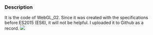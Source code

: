 ### Description
It is the code of WebGL_02.
Since it was created with the specifications before ES2015 (ES6), it will not be helpful.
I uploaded it to Github as a record.
<a href="https://hankuro.org/WebGL/WebGL_02.html">
<img src="http://hankuro.org/vue01/img/WebGL_02.jpg" style="max-width:600px;">
</a>

